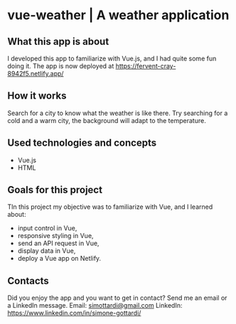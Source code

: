 # vue-weather | A weather application

## What this app is about

I developed this app to familiarize with Vue.js, and I had quite some fun doing it. The app is now deployed at https://fervent-cray-8942f5.netlify.app/

## How it works

Search for a city to know what the weather is like there. Try searching for a cold and a warm city, the background will adapt to the temperature.

## Used technologies and concepts

- Vue.js
- HTML

## Goals for this project

TIn this project my objective was to familiarize with Vue, and I learned about:

- input control in Vue,
- responsive styling in Vue,
- send an API request in Vue,
- display data in Vue,
- deploy a Vue app on Netlify.

## Contacts

Did you enjoy the app and you want to get in contact? Send me an email or a LinkedIn message.
Email: simottardi@gmail.com
LinkedIn: https://www.linkedin.com/in/simone-gottardi/
